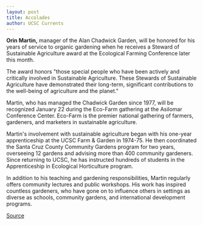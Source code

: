 ```yaml
---
layout: post
title: Accolades
author: UCSC Currents
---
```


**Orin Martin,** manager of the Alan Chadwick Garden, will be honored for his years of service to organic gardening when he receives a Steward of Sustainable Agriculture award at the Ecological Farming Conference later this month.

The award honors "those special people who have been actively and critically involved in Sustainable Agriculture. These Stewards of Sustainable Agriculture have demonstrated their long-term, significant contributions to the well-being of agriculture and the planet."

Martin, who has managed the Chadwick Garden since 1977, will be recognized January 22 during the Eco-Farm gathering at the Asilomar Conference Center. Eco-Farm is the premier national gathering of farmers, gardeners, and marketers in sustainable agriculture.

Martin's involvement with sustainable agriculture began with his one-year apprenticeship at the UCSC Farm & Garden in 1974-75. He then coordinated the Santa Cruz County Community Gardens program for two years, overseeing 12 gardens and advising more than 400 community gardeners. Since returning to UCSC, he has instructed hundreds of students in the Apprenticeship in Ecological Horticulture program.

In addition to his teaching and gardening responsibilities, Martin regularly offers community lectures and public workshops. His work has inspired countless gardeners, who have gone on to influence others in settings as diverse as schools, community gardens, and international development programs.

[Source](http://www1.ucsc.edu/oncampus/currents/98-99/01-04/accolades.htm "Permalink to Accolades; Orin Martin; 01-04-99")
